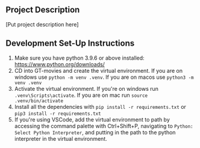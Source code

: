 ## Project Description
[Put project description here]

## Development Set-Up Instructions
1. Make sure you have python 3.9.6 or above installed: https://www.python.org/downloads/
2. CD into GT-movies and create the virtual environment. If you are on windows use `python -m venv .venv`. If you are on macos use `python3 -m venv .venv`
3. Activate the virtual environment. If you're on windows run `.venv\Scripts\activate`. If you are on mac run `source .venv/bin/activate`
4. Install all the dependencies with `pip install -r requirements.txt` or `pip3 install -r requirements.txt`
5. If you're using VSCode, add the virtual environment to path by accessing the command palette with Ctrl+Shift+P, navigating to `Python: Select Python Interpreter`, and putting in the path to the python interpreter in the virtual environment.